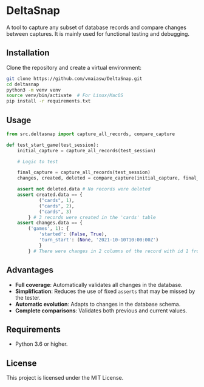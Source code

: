 # DeltaSnap

A tool to capture any subset of database records and compare changes between captures. It is mainly used for functional testing and debugging.

## Installation

Clone the repository and create a virtual environment:

```bash
git clone https://github.com/vmaiasw/DeltaSnap.git
cd deltasnap
python3 -m venv venv
source venv/bin/activate  # For Linux/MacOS
pip install -r requirements.txt
```

## Usage

```python
from src.deltasnap import capture_all_records, compare_capture

def test_start_game(test_session):
    initial_capture = capture_all_records(test_session)

    # Logic to test

    final_capture = capture_all_records(test_session)
    changes, created, deleted = compare_capture(initial_capture, final_capture)

    assert not deleted.data # No records were deleted
    assert created.data == {
            ("cards", 1),
            ("cards", 2),
            ("cards", 3)
        } # 3 records were created in the 'cards' table
    assert changes.data == {
        ('games', 1): {
            'started': (False, True),
            'turn_start': (None, '2021-10-10T10:00:00Z')
            }
        } # There were changes in 2 columns of the record with id 1 from the 'games' table. For example, the 'started' field changed from False to True.
```

## Advantages

- **Full coverage**: Automatically validates all changes in the database.
- **Simplification**: Reduces the use of fixed `asserts` that may be missed by the tester.
- **Automatic evolution**: Adapts to changes in the database schema.
- **Complete comparisons**: Validates both previous and current values.

## Requirements

- Python 3.6 or higher.

## License

This project is licensed under the MIT License.
